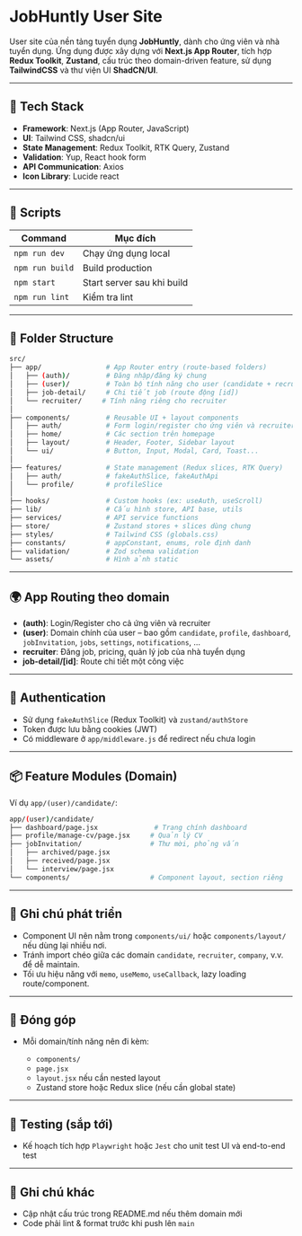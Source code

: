 # JobHuntly User Site

User site của nền tảng tuyển dụng **JobHuntly**, dành cho ứng viên và nhà tuyển dụng. Ứng dụng được xây dựng với **Next.js App Router**, tích hợp **Redux Toolkit**, **Zustand**, cấu trúc theo domain-driven feature, sử dụng **TailwindCSS** và thư viện UI **ShadCN/UI**.

---

## 🧱 Tech Stack

- **Framework**: Next.js (App Router, JavaScript)
- **UI**: Tailwind CSS, shadcn/ui
- **State Management**: Redux Toolkit, RTK Query, Zustand
- **Validation**: Yup, React hook form
- **API Communication**: Axios
- **Icon Library**: Lucide react

---

## 🚀 Scripts

| Command         | Mục đích                   |
| --------------- | -------------------------- |
| `npm run dev`   | Chạy ứng dụng local        |
| `npm run build` | Build production           |
| `npm start`     | Start server sau khi build |
| `npm run lint`  | Kiểm tra lint              |

---

## 📁 Folder Structure

```bash
src/
├── app/                # App Router entry (route-based folders)
│   ├── (auth)/         # Đăng nhập/đăng ký chung
│   ├── (user)/         # Toàn bộ tính năng cho user (candidate + recruiter)
│   ├── job-detail/     # Chi tiết job (route động [id])
│   └── recruiter/     # Tính năng riêng cho recruiter
│
├── components/         # Reusable UI + layout components
│   ├── auth/           # Form login/register cho ứng viên và recruiter
│   ├── home/           # Các section trên homepage
│   ├── layout/         # Header, Footer, Sidebar layout
│   └── ui/             # Button, Input, Modal, Card, Toast...
│
├── features/           # State management (Redux slices, RTK Query)
│   ├── auth/           # fakeAuthSlice, fakeAuthApi
│   └── profile/        # profileSlice
│
├── hooks/              # Custom hooks (ex: useAuth, useScroll)
├── lib/                # Cấu hình store, API base, utils
├── services/           # API service functions
├── store/              # Zustand stores + slices dùng chung
├── styles/             # Tailwind CSS (globals.css)
├── constants/          # appConstant, enums, role định danh
├── validation/         # Zod schema validation
└── assets/             # Hình ảnh static
```

---

## 🌍 App Routing theo domain

- **(auth)**: Login/Register cho cả ứng viên và recruiter
- **(user)**: Domain chính của user – bao gồm `candidate`, `profile`, `dashboard`, `jobInvitation`, `jobs`, `settings`, `notifications`, ...
- **recruiter**: Đăng job, pricing, quản lý job của nhà tuyển dụng
- **job-detail/\[id]**: Route chi tiết một công việc

---

## 🔐 Authentication

- Sử dụng `fakeAuthSlice` (Redux Toolkit) và `zustand/authStore`
- Token được lưu bằng cookies (JWT)
- Có middleware ở `app/middleware.js` để redirect nếu chưa login

---

## 📦 Feature Modules (Domain)

Ví dụ `app/(user)/candidate/`:

```bash
app/(user)/candidate/
├── dashboard/page.jsx              # Trang chính dashboard
├── profile/manage-cv/page.jsx     # Quản lý CV
├── jobInvitation/                 # Thư mời, phỏng vấn
│   ├── archived/page.jsx
│   ├── received/page.jsx
│   └── interview/page.jsx
└── components/                    # Component layout, section riêng
```

---

## 📌 Ghi chú phát triển

- Component UI nên nằm trong `components/ui/` hoặc `components/layout/` nếu dùng lại nhiều nơi.
- Tránh import chéo giữa các domain `candidate`, `recruiter`, `company`, v.v. để dễ maintain.
- Tối ưu hiệu năng với `memo`, `useMemo`, `useCallback`, lazy loading route/component.

---

## 👥 Đóng góp

- Mỗi domain/tính năng nên đi kèm:

  - `components/`
  - `page.jsx`
  - `layout.jsx` nếu cần nested layout
  - Zustand store hoặc Redux slice (nếu cần global state)

---

## 🧪 Testing (sắp tới)

- Kế hoạch tích hợp `Playwright` hoặc `Jest` cho unit test UI và end-to-end test

---

## 📎 Ghi chú khác

- Cập nhật cấu trúc trong README.md nếu thêm domain mới
- Code phải lint & format trước khi push lên `main`
